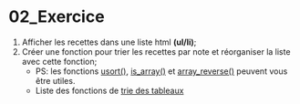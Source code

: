 # 02_Exercice
1. Afficher les recettes dans une liste html **(ul/li)**;
1. Créer une fonction pour trier les recettes par note et réorganiser la liste avec cette fonction;
    - PS: les fonctions [usort()](https://www.php.net/manual/fr/function.usort.php), [is_array()](https://www.php.net/manual/en/function.is-array) et [array_reverse()](https://www.php.net/manual/fr/function.array-reverse.php) peuvent vous être utiles.
    - Liste des fonctions de [trie des tableaux](https://www.php.net/manual/fr/array.sorting.php)